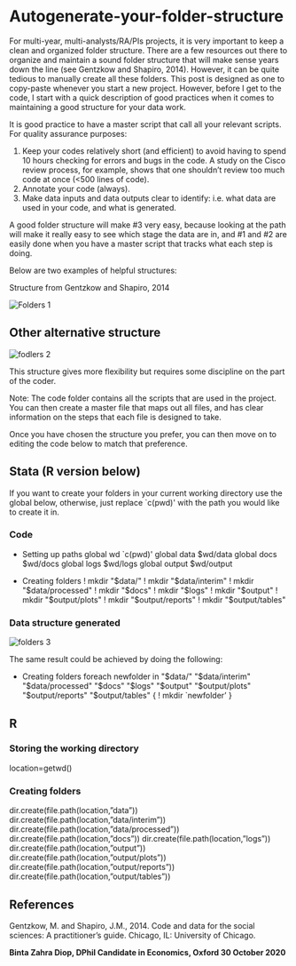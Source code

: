 # Autogenerate-your-folder-structure

For multi-year, multi-analysts/RA/PIs projects, it is very important to keep a clean and organized folder structure. There are a few resources out there to organize and maintain a sound folder structure that will make sense years down the line (see Gentzkow and Shapiro, 2014). However, it can be quite tedious to manually create all these folders. This post is designed as one to copy-paste whenever you start a new project. However, before I get to the code, I start with a quick description of good practices when it comes to maintaining a good structure for your data work.

It is good practice to have a master script that call all your relevant scripts. For quality assurance purposes: 
1.	Keep your codes relatively short (and efficient) to avoid having to spend 10 hours checking for errors and bugs in the code. A study on the Cisco review process, for example, shows that one shouldn’t review too much code at once (<500 lines of code). 
2.	Annotate your code (always).
3.	Make data inputs and data outputs clear to identify: i.e. what data are used in your code, and what is generated. 

A good folder structure will make #3 very easy, because looking at the path will make it really easy to see which stage the data are in, and #1 and #2 are easily done when you have a master script that tracks what each step is doing. 

Below are two examples of helpful structures: 

Structure from Gentzkow and Shapiro, 2014

![Folders 1](https://github.com/csae-coders-corner/Autogenerate-your-folder-structure/assets/148211163/5c774978-1982-4cb6-b807-996b926e4e61)

## Other alternative structure

![fodlers 2](https://github.com/csae-coders-corner/Autogenerate-your-folder-structure/assets/148211163/1bd5b6fb-6216-4f68-88d4-36fcc97545fe)

This structure gives more flexibility but requires some discipline on the part of the coder.

Note: The code folder contains all the scripts that are used in the project. You can then create a master file that maps out all files, and has clear information on the steps that each file is designed to take.

Once you have chosen the structure you prefer, you can then move on to editing the code below to match that preference.

## Stata (R version below) 

If you want to create your folders in your current working directory use the global below, otherwise, just replace `c(pwd)' with the path you would like to create it in. 

### Code
* Setting up paths
global wd   `c(pwd)' 
global data $wd/data
global docs $wd/docs
global logs $wd/logs
global output $wd/output

* Creating folders
! mkdir "$data/"
! mkdir "$data/interim"
! mkdir "$data/processed"
! mkdir "$docs"
! mkdir "$logs"
! mkdir "$output"
! mkdir "$output/plots"
! mkdir "$output/reports"
! mkdir "$output/tables"

###  Data structure generated
![folders 3](https://github.com/csae-coders-corner/Autogenerate-your-folder-structure/assets/148211163/d6e96706-08da-4bed-8171-e8e070976f4d)

The same result could be achieved by doing the following: 

* Creating folders
foreach newfolder in "$data/" "$data/interim" "$data/processed" "$docs"               "$logs" "$output" "$output/plots" "$output/reports" "$output/tables" {
	! mkdir `newfolder’
}

## R

### Storing the working directory
location=getwd()

### Creating folders 
dir.create(file.path(location,”data”))
dir.create(file.path(location,”data/interim”))
dir.create(file.path(location,”data/processed”))
dir.create(file.path(location,”docs”))
dir.create(file.path(location,”logs”))
dir.create(file.path(location,”output”))
dir.create(file.path(location,”output/plots”))
dir.create(file.path(location,”output/reports”))
dir.create(file.path(location,”output/tables”))

## References

Gentzkow, M. and Shapiro, J.M., 2014. Code and data for the social sciences: A practitioner’s guide. Chicago, IL: University of Chicago.


**Binta Zahra Diop, DPhil Candidate in Economics, Oxford
30 October 2020**

